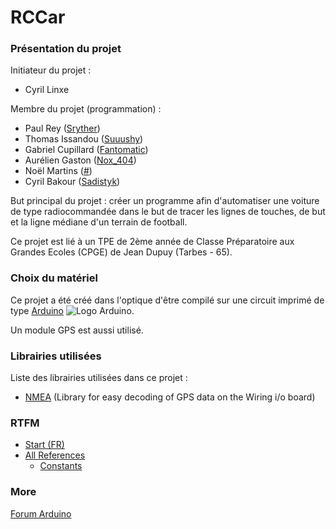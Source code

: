 # RCCar

### Présentation du projet

Initiateur du projet :

* Cyril Linxe

Membre du projet (programmation) :

* Paul Rey ([Sryther](https://github.com/Sryther))
* Thomas Issandou ([Suuushy](https://github.com/Suuushy))
* Gabriel Cupillard ([Fantomatic](https://github.com/Fantomatic))
* Aurélien Gaston ([Nox_404](https://github.com/Nox-404))
* Noël Martins ([#](#))
* Cyril Bakour  ([Sadistyk](https://github.com/Sadistyk))

But principal du projet : créer un programme afin d'automatiser une voiture de type radiocommandée dans le but de tracer les lignes de touches, de but et la ligne médiane d'un terrain de football.

Ce projet est lié à un TPE de 2ème année de Classe Préparatoire aux Grandes Ecoles (CPGE) de Jean Dupuy (Tarbes - 65).

### Choix du matériel

Ce projet a été créé dans l'optique d'être compilé sur une circuit imprimé de type [Arduino](http://arduino.cc) ![Logo Arduino](https://pbs.twimg.com/profile_images/378800000704356438/9d19310763171b0d958d23a18b3d7e1c_normal.png).

Un module GPS est aussi utilisé.

### Librairies utilisées

Liste des librairies utilisées dans ce projet :

* [NMEA](http://www.maartenlamers.com/nmea/) (Library for easy decoding of GPS data on the Wiring i/o board)

### RTFM

* [Start (FR)](http://fr.openclassrooms.com/sciences/cours/arduino-pour-bien-commencer-en-electronique-et-en-programmation/)
* [All References](http://arduino.cc/en/Reference/HomePage)
	* [Constants](http://arduino.cc/en/Reference/Constants)

### More

[Forum Arduino](http://forum.arduino.cc/)